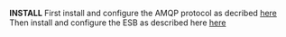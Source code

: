 <b>INSTALL</b>
First install and configure the AMQP protocol as decribed <a href="./AMQP/INSTALL.md">here</a>
<br/>
Then install and configure the ESB as described here <a href="./ESB/INSTALL.md">here</a>